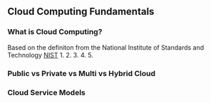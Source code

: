 ## Cloud Computing Fundamentals
### What is Cloud Computing?
Based on the definiton from the National Institute of Standards and Technology [NIST](https://github.com/shamasun/SAA-C03/blob/703d03ef3e8df7f3fa2ee3fd2674d5acecf02d07/01.%20Cloud%20Computing%20Fundamentals/nistspecialpublication800-145.pdf)
1. 
2. 
3. 
4. 
5. 
### Public vs Private vs Multi vs Hybrid Cloud
### Cloud Service Models